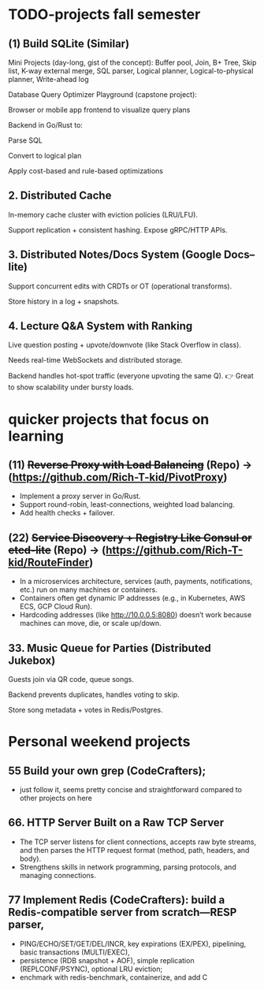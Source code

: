 # TODO-projects fall semester

## (1) Build SQLite (Similar)

Mini Projects (day-long, gist of the concept):
Buffer pool, Join, B+ Tree, Skip list, K-way external merge, SQL parser, Logical planner, Logical-to-physical planner, Write-ahead log

Database Query Optimizer Playground (capstone project):

Browser or mobile app frontend to visualize query plans

Backend in Go/Rust to:

Parse SQL

Convert to logical plan

Apply cost-based and rule-based optimizations

## 2. Distributed Cache
In-memory cache cluster with eviction policies (LRU/LFU).

Support replication + consistent hashing.
Expose gRPC/HTTP APIs.

## 3. Distributed Notes/Docs System (Google Docs–lite)
Support concurrent edits with CRDTs or OT (operational transforms).

Store history in a log + snapshots.


## 4. Lecture Q&A System with Ranking
Live question posting + upvote/downvote (like Stack Overflow in class).

Needs real-time WebSockets and distributed storage.

Backend handles hot-spot traffic (everyone upvoting the same Q).
👉 Great to show scalability under bursty loads.



# quicker projects that focus on learning

##  (11) ~~Reverse Proxy with Load Balancing~~ (Repo) -> (https://github.com/Rich-T-kid/PivotProxy)
* Implement a proxy server in Go/Rust.
* Support round-robin, least-connections, weighted load balancing.
* Add health checks + failover.

## (22) ~~Service Discovery + Registry Like Consul or etcd-lite~~ (Repo) -> (https://github.com/Rich-T-kid/RouteFinder)
* In a microservices architecture, services (auth, payments, notifications, etc.) run on many machines or containers.
* Containers often get dynamic IP addresses (e.g., in Kubernetes, AWS ECS, GCP Cloud Run).
* Hardcoding addresses (like http://10.0.0.5:8080) doesn’t work because machines can move, die, or scale up/down.

## 33. Music Queue for Parties (Distributed Jukebox)
Guests join via QR code, queue songs.

Backend prevents duplicates, handles voting to skip.

Store song metadata + votes in Redis/Postgres.


# Personal weekend projects

## 55 Build your own grep (CodeCrafters);
* just follow it, seems pretty concise and straightforward compared to other projects on here

## 66. HTTP Server Built on a Raw TCP Server
* The TCP server listens for client connections, accepts raw byte streams, and then parses the HTTP request format (method, path, headers, and body).
* Strengthens skills in network programming, parsing protocols, and managing connections.


## 77 Implement Redis (CodeCrafters): build a Redis-compatible server from scratch—RESP parser, 
* PING/ECHO/SET/GET/DEL/INCR, key expirations (EX/PEX), pipelining, basic transactions (MULTI/EXEC),
*  persistence (RDB snapshot + AOF), simple replication (REPLCONF/PSYNC), optional LRU eviction;
*  enchmark with redis-benchmark, containerize, and add C

